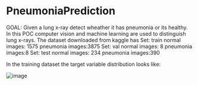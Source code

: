 # PneumoniaPrediction
GOAL: Given a lung x-ray detect wheather it has pneumonia or its healthy. 
In this POC computer vision and machine learning are used to distinguish lung x-rays.
The dataset downloaded from kaggle has 
Set: train   normal images: 1575  pneumonia images:3875
Set: val   normal images: 8  pneumonia images:8
Set: test   normal images: 234  pneumonia images:390

In the training dataset the target variable distribution looks like:

![image](https://user-images.githubusercontent.com/107737679/190056410-2b708760-e7d7-462b-acac-677e235760a9.png)


